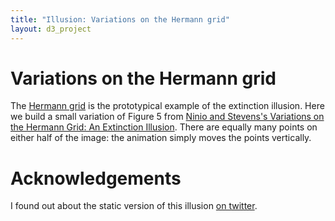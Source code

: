 ```yaml
---
title: "Illusion: Variations on the Hermann grid"
layout: d3_project
---
```


# Variations on the Hermann grid

The [Hermann grid](https://www.illusionsindex.org/i/hermann-grid) is the prototypical example of the extinction
illusion. Here we build a small variation of Figure 5 from [Ninio and
Stevens's Variations on the Hermann Grid: An Extinction Illusion](http://journals.sagepub.com/doi/abs/10.1068/p2985).
There are equally many points on either half of the image: the animation simply moves the points vertically.

<div id="main"></div>

# Acknowledgements

I found out about the static version of this illusion [on twitter](https://twitter.com/chazfirestone/status/1049312925134020610).

